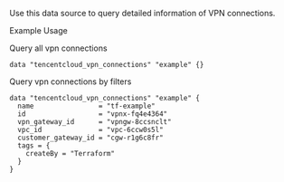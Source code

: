 Use this data source to query detailed information of VPN connections.

Example Usage

Query all vpn connections

```hcl
data "tencentcloud_vpn_connections" "example" {}
```

Query vpn connections by filters

```hcl
data "tencentcloud_vpn_connections" "example" {
  name                = "tf-example"
  id                  = "vpnx-fq4e4364"
  vpn_gateway_id      = "vpngw-8ccsnclt"
  vpc_id              = "vpc-6ccw0s5l"
  customer_gateway_id = "cgw-r1g6c8fr"
  tags = {
    createBy = "Terraform"
  }
}
```
